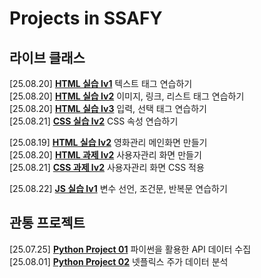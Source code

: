 # Projects in SSAFY

## 라이브 클래스

[25.08.20] **[HTML 실습 lv1](./live-class/front_ws_01_a/)**
텍스트 태그 연습하기  
[25.08.20] **[HTML 실습 lv2](./live-class/front_ws_01_b/)**
이미지, 링크, 리스트 태그 연습하기  
[25.08.20] **[HTML 실습 lv3](./live-class/front_ws_01_c/)**
입력, 선택 태그 연습하기  
[25.08.21] **[CSS 실습 lv2](./live-class/front_ws_02_b/)**
CSS 속성 연습하기  

[25.08.19] **[HTML 실습 lv2](./live-class/front_ws_01_2/)**
영화관리 메인화면 만들기  
[25.08.20] **[HTML 과제 lv2](./live-class/front_hw_01_2/)**
사용자관리 화면 만들기  
[25.08.21] **[CSS 과제 lv2](./live-class/front_hw_02_2/)**
사용자관리 화면 CSS 적용  

[25.08.22] **[JS 실습 lv1](./live-class/front_hw_03_2/)**
변수 선언, 조건문, 반복문 연습하기 

## 관통 프로젝트

[25.07.25] **[Python Project 01](./01-pjt)**
파이썬을 활용한 API 데이터 수집  
[25.08.01] **[Python Project 02](./02-pjt)**
넷플릭스 주가 데이터 분석

